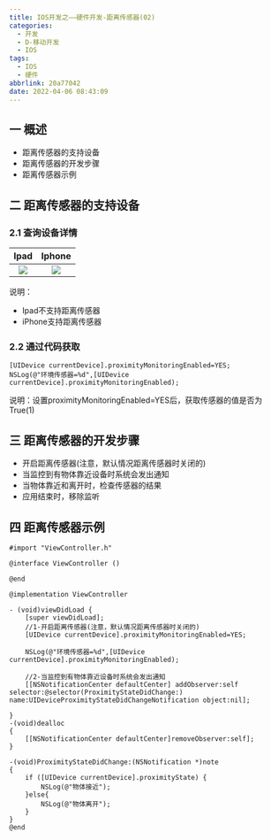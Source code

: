 ```yaml
---
title: IOS开发之——硬件开发-距离传感器(02)
categories:
  - 开发
  - D-移动开发
  - IOS
tags:
  - IOS
  - 硬件
abbrlink: 20a77042
date: 2022-04-06 08:43:09
---
```

## 一 概述

* 距离传感器的支持设备
* 距离传感器的开发步骤
* 距离传感器示例

<!--more-->

## 二 距离传感器的支持设备

### 2.1 查询设备详情

|  Ipad  | Iphone |
| :----: | :----: |
| ![][1] | ![][2] |

说明：

* Ipad不支持距离传感器
* iPhone支持距离传感器

### 2.2 通过代码获取

```
[UIDevice currentDevice].proximityMonitoringEnabled=YES;
NSLog(@"环境传感器=%d",[UIDevice currentDevice].proximityMonitoringEnabled);
```

说明：设置proximityMonitoringEnabled=YES后，获取传感器的值是否为True(1)

## 三 距离传感器的开发步骤

* 开启距离传感器(注意，默认情况距离传感器时关闭的)
* 当监控到有物体靠近设备时系统会发出通知
* 当物体靠近和离开时，检查传感器的结果
* 应用结束时，移除监听

## 四 距离传感器示例

```
#import "ViewController.h"

@interface ViewController ()

@end

@implementation ViewController

- (void)viewDidLoad {
    [super viewDidLoad];
    //1-开启距离传感器(注意，默认情况距离传感器时关闭的)
    [UIDevice currentDevice].proximityMonitoringEnabled=YES;
    
    NSLog(@"环境传感器=%d",[UIDevice currentDevice].proximityMonitoringEnabled);
    
    //2-当监控到有物体靠近设备时系统会发出通知
    [[NSNotificationCenter defaultCenter] addObserver:self selector:@selector(ProximityStateDidChange:) name:UIDeviceProximityStateDidChangeNotification object:nil];
    
}
-(void)dealloc
{
    [[NSNotificationCenter defaultCenter]removeObserver:self];
}

-(void)ProximityStateDidChange:(NSNotification *)note
{
    if ([UIDevice currentDevice].proximityState) {
        NSLog(@"物体接近");
    }else{
        NSLog(@"物体离开");
    }
}
@end
```



[1]:https://raw.githubusercontent.com/PGzxc/CDN/master/blog-ios/ios-device-02-ipad-sensor.png
[2]:https://raw.githubusercontent.com/PGzxc/CDN/master/blog-ios/ios-device-02-iphone-sensor.png